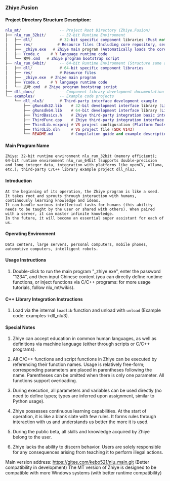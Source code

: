 ### Zhiye.Fusion

#### Project Directory Structure Description:

```lua
nlu_mt/                 -- Project Root Directory (Zhiye.Fusion)
├── nlu_run_32bit/      -- 32-bit Runtime Environment
│   ├── dll/            # 32-bit specific component libraries (Must not be mixed with 64-bit)
│   ├── res/           # Resource files (Including core repository, service parameters, etc...)
│   ├── _zhiye.exe   # Zhiye main program (Automatically loads the core repository at runtime) 
│   ├── Ycode.c     # Y language runtime code
│   └── 支叶.cmd   # Zhiye program bootstrap script 
├── nlu_run_64bit/      -- 64-bit Runtime Environment (Structure same as 32-bit)
│   ├── dll/            # 64-bit specific component libraries
│   ├── res/            # Resource files
│   ├── _zhiye.exe  # Zhiye main program
│   ├── Ycode.c     # Y language runtime code
│   └── 支叶.cmd  # Zhiye program bootstrap script
├── dll_docs/           -- Component library development documentation (Corresponds to the dll folder)
└── examples/           -- Example code projects
    └── dll_nlu3/       # Third-party interface development example
        ├── gRunsdk32.lib    # 32-bit development interface library (Linked during compilation)
        ├── gRunsdk64.lib    # 64-bit development interface library (Linked during compilation)
        ├── ThirdBasics.h    # Zhiye third-party integration basic interface header file ()
        ├── ThirdFunc.cpp    # Zhiye third-party integration interface C++ example code
        ├── ThirdLib.vcxproj # VS project configuration (Platform Toolset)
        ├── ThirdLib.sln     # VS project file (SDK V143)
        └── README.md        # Compilation guide and example description
```

#### Main Program Name

    Zhiye: 32-bit runtime environment nlu_run_32bit (memory efficient); 64-bit runtime environment nlu_run_64bit (supports double-precision and long integer data, integration with platforms like openCV, ollama, etc.); third-party C/C++ library example project dll_nlu3.

#### Introduction
    At the beginning of its operation, the Zhiye program is like a seed. It takes root and sprouts through interaction with humans, continuously learning knowledge and ideas.
    It can handle various intellectual tasks for humans (this ability needs to be taught by the user or shared with others). When paired with a server, it can master infinite knowledge.
    In the future, it will become an essential super assistant for each of us.

#### Operating Environment
    Data centers, large servers, personal computers, mobile phones, automotive computers, intelligent robots.

#### Usage Instructions
1.  Double-click to run the main program "_zhiye.exe", enter the password "1234", and then input Chinese content (you can directly define runtime functions, or inject functions via C/C++ programs: for more usage tutorials, follow nlu_mt/wikis).

#### C++ Library Integration Instructions
1.  Load via the internal `loadlib` function and unload with `unload` (Example code: examples->dll_nlu3).

#### Special Notes
1. Zhiye can accept education in common human languages, as well as definitions via machine language (either through scripts or C/C++ programs).

2. All C/C++ functions and script functions in Zhiye can be executed by referencing their function names. Usage is relatively free-form; corresponding parameters are placed in parentheses following the name. Parentheses can be omitted when there is only one parameter. All functions support overloading.

3. During execution, all parameters and variables can be used directly (no need to define types; types are inferred upon assignment, similar to Python usage).

4. Zhiye possesses continuous learning capabilities. At the start of operation, it is like a blank slate with few rules. It forms rules through interaction with us and understands us better the more it is used.

5. During the public beta, all skills and knowledge acquired by Zhiye belong to the user.

6. Zhiye lacks the ability to discern behavior. Users are solely responsible for any consequences arising from teaching it to perform illegal actions.

   

Main version address: https://gitee.com/kebo521/nlu_main.git (Better compatibility in development)
The MT version of Zhiye is designed to be compatible with more Windows systems (with better runtime compatibility)

